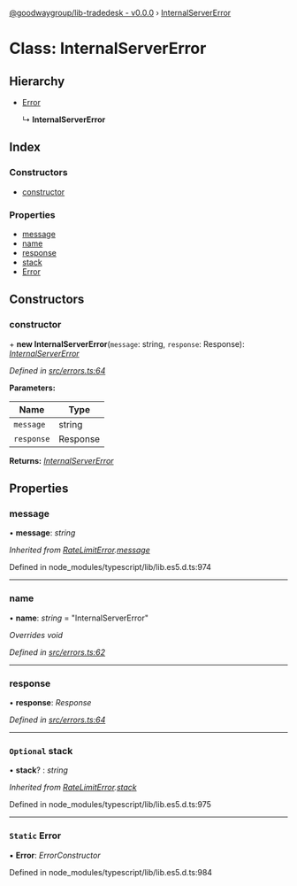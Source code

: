 [@goodwaygroup/lib-tradedesk - v0.0.0](../README.md) › [InternalServerError](internalservererror.md)

# Class: InternalServerError

## Hierarchy

* [Error](ratelimiterror.md#static-error)

  ↳ **InternalServerError**

## Index

### Constructors

* [constructor](internalservererror.md#constructor)

### Properties

* [message](internalservererror.md#message)
* [name](internalservererror.md#name)
* [response](internalservererror.md#response)
* [stack](internalservererror.md#optional-stack)
* [Error](internalservererror.md#static-error)

## Constructors

###  constructor

\+ **new InternalServerError**(`message`: string, `response`: Response): *[InternalServerError](internalservererror.md)*

*Defined in [src/errors.ts:64](https://github.com/GoodwayGroup/lib-tradedesk/blob/d81b4c3/src/errors.ts#L64)*

**Parameters:**

Name | Type |
------ | ------ |
`message` | string |
`response` | Response |

**Returns:** *[InternalServerError](internalservererror.md)*

## Properties

###  message

• **message**: *string*

*Inherited from [RateLimitError](ratelimiterror.md).[message](ratelimiterror.md#message)*

Defined in node_modules/typescript/lib/lib.es5.d.ts:974

___

###  name

• **name**: *string* = "InternalServerError"

*Overrides void*

*Defined in [src/errors.ts:62](https://github.com/GoodwayGroup/lib-tradedesk/blob/d81b4c3/src/errors.ts#L62)*

___

###  response

• **response**: *Response*

*Defined in [src/errors.ts:64](https://github.com/GoodwayGroup/lib-tradedesk/blob/d81b4c3/src/errors.ts#L64)*

___

### `Optional` stack

• **stack**? : *string*

*Inherited from [RateLimitError](ratelimiterror.md).[stack](ratelimiterror.md#optional-stack)*

Defined in node_modules/typescript/lib/lib.es5.d.ts:975

___

### `Static` Error

▪ **Error**: *ErrorConstructor*

Defined in node_modules/typescript/lib/lib.es5.d.ts:984
